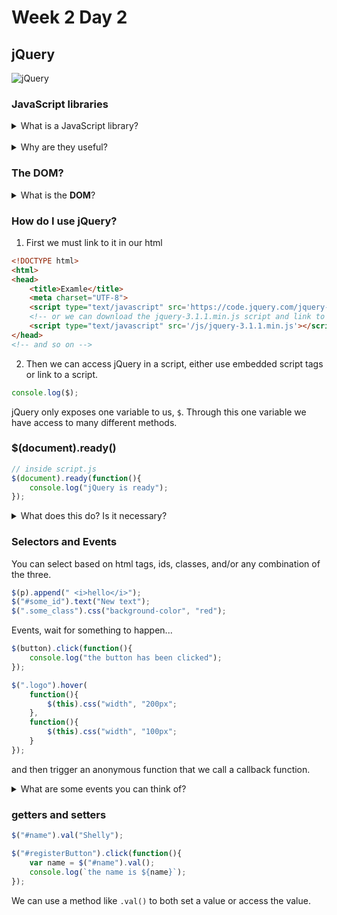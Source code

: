 # Week 2 Day 2
## jQuery
![jQuery](https://upload.wikimedia.org/wikipedia/en/thumb/9/9e/JQuery_logo.svg/1280px-JQuery_logo.svg.png "jQuery")

### JavaScript libraries
<details> 
	<summary>What is a JavaScript library?</summary>
	    
    	<code>A JavaScript library is a library of pre-written JavaScript which allows for easier development of JavaScript-based applications, especially for AJAX and other web-centric technologies.</code> -wikipedia<br>
    
    	Basically a bunch of handy JavaScript methods that someone wrote for us.
    	Really it's analogous to a real library.
    
    	<code>library: collection of books :: JavaScript Library : collection of JavaScript</code>
	
</details><br>

<details>
	<summary>Why are they useful?</summary>
	<ul>
		<li>Prevents us writing a lot of repetitious code. <strong>DRY</strong></li>
		<li>Avoid reinventing the wheel</li>
		<li>The code is already optimized</li>
		<li>Works well on many different browsers: Chrome, Firefox, Safari, etc.</li>
		<li></li>
	</ul>
</details>

### The DOM?

<details>
	<summary>What is the <strong>DOM</strong>?</summary>
	The <strong>D</strong>ocument <strong>O</strong>bject <strong>M</strong>odel<br>
	The programming interface for HTML or XML that represents the page so other programs can change the document's content, style, and structure.
	It is a tree of elements all branching off of its root <code>html</code> element.
</details>

### How do I use jQuery?

1. First we must link to it in our html

```html
<!DOCTYPE html>
<html>
<head>
    <title>Examle</title>
    <meta charset="UTF-8">
    <script type="text/javascript" src='https://code.jquery.com/jquery-3.1.1.min.js'></script>
    <!-- or we can download the jquery-3.1.1.min.js script and link to it in our project's /js folder -->
    <script type="text/javascript" src='/js/jquery-3.1.1.min.js'></script>
</head>
<!-- and so on -->
```

2. Then we can access jQuery in a script, either use embedded script tags or link to a script.

```javascript
console.log($);
```
jQuery only exposes one variable to us, ```$```. Through this one variable we have access to many different methods.

### $(document).ready()

```javascript
// inside script.js
$(document).ready(function(){
    console.log("jQuery is ready");
});
```
<details>
	<summary>What does this do? Is it necessary?</summary>
	We use jQuery to wait for the html element ```document``` to indicate it is ready (has loaded all of the html).
	When it indicates it is ready it runs an anonymous function that console logs "jQuery is ready".<br>
	It isn't entirely necessary, but it is a good habit to know all the html has loaded before you attempt to use jQuery to manipulate the DOM.
</details>

### Selectors and Events
You can select based on html tags, ids, classes, and/or any combination of the three.
```javascript
$(p).append(" <i>hello</i>");
$("#some_id").text("New text");
$(".some_class").css("background-color", "red");
```
Events, wait for something to happen...
```javascript
$(button).click(function(){
    console.log("the button has been clicked");
});

$(".logo").hover(
    function(){
        $(this).css("width", "200px";
    },
    function(){
        $(this).css("width", "100px";
    }
});
```
and then trigger an anonymous function that we call a callback function.

<details>
	<summary>What are some events you can think of?</summary>
	<ul>
		<li>.click()</li>
		<li>.submit()</li>
		<li>.hover()</li>
		<li>.focus()</li>
		<li>.change()</li>
		<li>and more...</li>
	</ul>
</details>

### getters and setters

```javascript
$("#name").val("Shelly");

$("#registerButton").click(function(){
    var name = $("#name").val();
    console.log(`the name is ${name}`);
});
```
We can use a method like ```.val()``` to both set a value or access the value.
